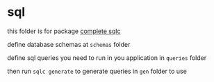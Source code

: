 # sql    

this folder is for package [complete sqlc]("https://github.com/sqlc-dev/sqlc")   

define database schemas at `schemas` folder

define sql queries you need to run in you application in `queries` folder

then run `sqlc generate` to generate queries in `gen` folder to use 